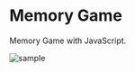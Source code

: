 # Memory Game
Memory Game with JavaScript.


![sample](https://user-images.githubusercontent.com/21023959/188335870-4c086df5-1829-4ee8-872d-b0cb37339dea.gif)
